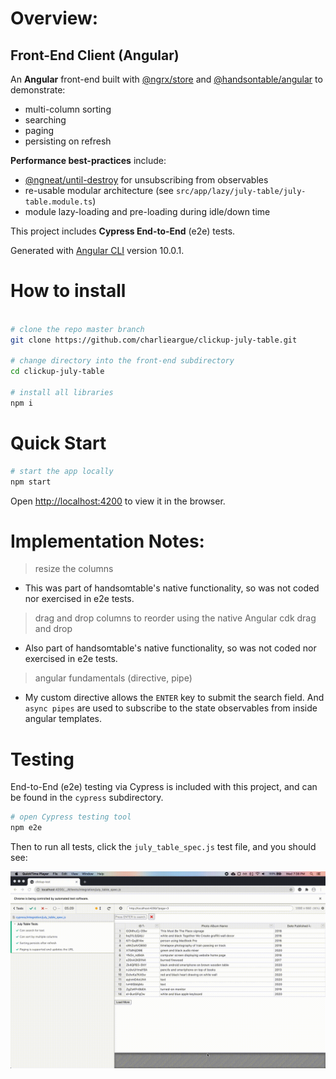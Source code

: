 # Overview: 
## Front-End Client (Angular)

An **Angular** front-end built with [@ngrx/store](https://ngrx.io/guide/store) and [@handsontable/angular](https://www.npmjs.com/package/@handsontable/angular) to demonstrate:
- multi-column sorting
- searching
- paging
- persisting on refresh

**Performance best-practices** include:
* [@ngneat/until-destroy](https://www.npmjs.com/package/@ngneat/until-destroy) for unsubscribing from observables
* re-usable modular architecture (see `src/app/lazy/july-table/july-table.module.ts`)
* module lazy-loading and pre-loading during idle/down time

This project includes **Cypress End-to-End** (e2e) tests.

Generated with [Angular CLI](https://github.com/angular/angular-cli) version 10.0.1.

# How to install

```sh

# clone the repo master branch
git clone https://github.com/charlieargue/clickup-july-table.git

# change directory into the front-end subdirectory
cd clickup-july-table

# install all libraries
npm i
```

# Quick Start

```sh
# start the app locally
npm start
```

Open [http://localhost:4200](http://localhost:4200) to view it in the browser.


# Implementation Notes:
>  resize the columns
- This was part of handsomtable's native functionality, so was not coded nor exercised in e2e tests.

> drag and drop columns to reorder using the native Angular cdk drag and drop
- Also part of handsomtable's native functionality, so was not coded nor exercised in e2e tests. 

> angular fundamentals (directive, pipe)
- My custom directive allows the `ENTER` key to submit the search field. And `async pipes` are used to subscribe to the state observables from inside angular templates.

# Testing

End-to-End (e2e) testing via Cypress is included with this project, and can be found in the `cypress` subdirectory.

```sh
# open Cypress testing tool
npm e2e
```
Then to run all tests, click the `july_table_spec.js` test file, and you should see:

![Cypress running tests](how-to-cypress-tests.gif)



